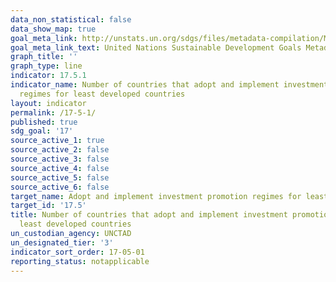 ```yaml
---
data_non_statistical: false
data_show_map: true
goal_meta_link: http://unstats.un.org/sdgs/files/metadata-compilation/Metadata-Goal-17.pdf
goal_meta_link_text: United Nations Sustainable Development Goals Metadata (pdf 468kB)
graph_title: ''
graph_type: line
indicator: 17.5.1
indicator_name: Number of countries that adopt and implement investment promotion
  regimes for least developed countries
layout: indicator
permalink: /17-5-1/
published: true
sdg_goal: '17'
source_active_1: true
source_active_2: false
source_active_3: false
source_active_4: false
source_active_5: false
source_active_6: false
target_name: Adopt and implement investment promotion regimes for least developed countries
target_id: '17.5'
title: Number of countries that adopt and implement investment promotion regimes for
  least developed countries
un_custodian_agency: UNCTAD
un_designated_tier: '3'
indicator_sort_order: 17-05-01
reporting_status: notapplicable
---
```

